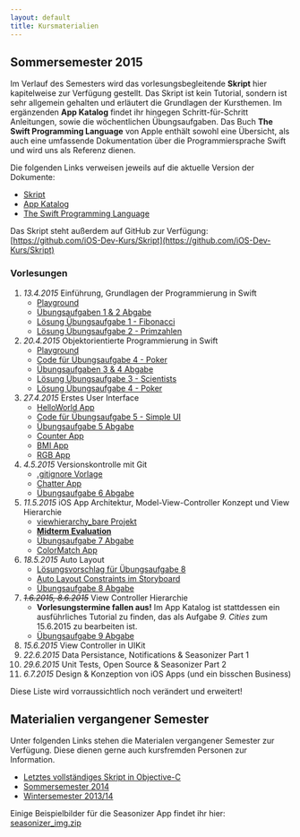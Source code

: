 ```yaml
---
layout: default
title: Kursmaterialien
---
```


## Sommersemester 2015

Im Verlauf des Semesters wird das vorlesungsbegleitende **Skript** hier kapitelweise zur Verfügung gestellt. Das Skript ist kein Tutorial, sondern ist sehr allgemein gehalten und erläutert die Grundlagen der Kursthemen. Im ergänzenden **App Katalog** findet ihr hingegen Schritt-für-Schritt Anleitungen, sowie die wöchentlichen Übungsaufgaben. Das Buch **The Swift Programming Language** von Apple enthält sowohl eine Übersicht, als auch eine umfassende Dokumentation über die Programmiersprache Swift und wird uns als Referenz dienen.

Die folgenden Links verweisen jeweils auf die aktuelle Version der Dokumente:

- [Skript](https://github.com/iOS-Dev-Kurs/Skript/raw/master/dist/ios_dev_kurs_skript.pdf)
- [App Katalog](https://github.com/iOS-Dev-Kurs/Skript/raw/master/dist/ios_dev_kurs_app_katalog.pdf)
- [The Swift Programming Language](https://developer.apple.com/library/ios/documentation/Swift/Conceptual/Swift_Programming_Language/)

Das Skript steht außerdem auf GitHub zur Verfügung: [https://github.com/iOS-Dev-Kurs/Skript](https://github.com/iOS-Dev-Kurs/Skript)

### Vorlesungen

1. *13.4.2015* Einführung, Grundlagen der Programmierung in Swift
	- [Playground](https://github.com/iOS-Dev-Kurs/Skript/raw/master/dist/material/01%20-%20Grundlagen%20der%20Programmierung%20in%20Swift.playground.zip)
	- [Übungsaufgaben 1 & 2 Abgabe](https://docs.google.com/forms/d/1upxTwhuNBNlbvEmcR7_h6mBDQUchChjQucUoNdie0r4/viewform?usp=send_form)
	- [Lösung Übungsaufgabe 1 - Fibonacci](https://github.com/iOS-Dev-Kurs/Skript/raw/master/dist/exercises/01%20-%20Fibonacci.playground.zip)
	- [Lösung Übungsaufgabe 2 - Primzahlen](https://github.com/iOS-Dev-Kurs/Skript/raw/master/dist/exercises/02%20-%20Primzahlen.playground.zip)
2. *20.4.2015* Objektorientierte Programmierung in Swift
	- [Playground](https://github.com/iOS-Dev-Kurs/Skript/raw/master/dist/material/02%20-%20Objektorientierte%20Programmierung%20in%20Swift.playground.zip)
	- [Code für Übungsaufgabe 4 - Poker](https://gist.github.com/knly/d5d389426560cb502f8e)
	- [Übungsaufgaben 3 & 4 Abgabe](https://docs.google.com/forms/d/1aw3xDdcxxWTI5XiMwPR-H_6CKThcGfWGic5WL9GA-jw/viewform?usp=send_form)
	- [Lösung Übungsaufgabe 3 - Scientists](https://github.com/iOS-Dev-Kurs/Skript/raw/master/dist/exercises/03%20-%20Scientists.playground.zip)
	- [Lösung Übungsaufgabe 4 - Poker](https://github.com/iOS-Dev-Kurs/Skript/raw/master/dist/exercises/04%20-%20Poker.playground.zip)
3. *27.4.2015* Erstes User Interface
	- [HelloWorld App](https://github.com/iOS-Dev-Kurs/HelloWorld)
	- [Code für Übungsaufgabe 5 - Simple UI](https://gist.github.com/knly/364a002c034785789e26)
	- [Übungsaufgabe 5 Abgabe](https://docs.google.com/forms/d/1Z6UbZJvfb5DIqYbtFnWbKXxh4LPxUyq4QZs2A4krtDg/viewform?usp=send_form)
	- [Counter App](https://github.com/iOS-Dev-Kurs/Counter)
	- [BMI App](https://github.com/iOS-Dev-Kurs/BMI)
	- [RGB App](https://github.com/iOS-Dev-Kurs/RGB)
4. *4.5.2015* Versionskontrolle mit Git
	- [.gitignore Vorlage](sample.gitignore)
	- [Chatter App](https://github.com/iOS-Dev-Kurs/chatter)
	- [Übungsaufgabe 6 Abgabe](https://docs.google.com/forms/d/1a11jf3uLDg39XujbRoBtXWYmIoPHs6h5xQXf3CZeoOk/viewform?usp=send_form)
5. *11.5.2015* iOS App Architektur, Model-View-Controller Konzept und View Hierarchie
	- [viewhierarchy_bare Projekt](https://github.com/iOS-Dev-Kurs/viewhierarchy_bare)
	- **[Midterm Evaluation](https://docs.google.com/forms/d/1dkVpHBuU-uOUuxXt-_ZC5nVanZfSU4lxYrdkxBS-mjo/viewform?usp=send_form)**
	- [Übungsaufgabe 7 Abgabe](https://docs.google.com/forms/d/1QtzvESlfRzdjytxsFIsdM-tTIH13XdYyd60u90SFC7g/viewform?usp=send_form)
	- [ColorMatch App](https://github.com/iOS-Dev-Kurs/color-match)
6. *18.5.2015* Auto Layout
	- [Lösungsvorschlag für Übungsaufgabe 8](https://gist.github.com/knly/899451dbac24e0f9630e)
	- [Auto Layout Constraints im Storyboard](https://github.com/iOS-Dev-Kurs/AutoLayout)
	- [Übungsaufgabe 8 Abgabe](https://docs.google.com/forms/d/1yziNFEEeJa2neTYJW5rolTbyeXgj1dv4BfxYLxQx0Y0/viewform?usp=send_form)
7. <s>*1.6.2015, 8.6.2015*</s> View Controller Hierarchie
	- **Vorlesungstermine fallen aus!** Im App Katalog ist stattdessen ein ausführliches Tutorial zu finden, das als Aufgabe *9. Cities* zum 15.6.2015 zu bearbeiten ist.
	- [Übungsaufgabe 9 Abgabe](https://docs.google.com/forms/d/1oIjguo-lTHlBbgWNB05jV4PWqIJeRWR05aZjoSM4Uf4/viewform?usp=send_form)
8. *15.6.2015* View Controller in UIKit
9. *22.6.2015* Data Persistance, Notifications & Seasonizer Part 1
10. *29.6.2015* Unit Tests, Open Source & Seasonizer Part 2
11. *6.7.2015* Design & Konzeption von iOS Apps (und ein bisschen Business)

Diese Liste wird vorraussichtlich noch verändert und erweitert!

## Materialien vergangener Semester

Unter folgenden Links stehen die Materialen vergangener Semester zur Verfügung. Diese dienen gerne auch kursfremden Personen zur Information.

- [Letztes vollständiges Skript in Objective-C](https://github.com/iOS-Dev-Kurs/Skript/tree/public/dist)
- [Sommersemester 2014](https://github.com/iOS-Dev-Kurs/Skript/v2/public/dist)
- [Wintersemester 2013/14](https://github.com/iOS-Dev-Kurs/Skript/tree/pre-v2/dist/public)

Einige Beispielbilder für die Seasonizer App findet ihr hier: [seasonizer_img.zip](seasonizer_img.zip)
